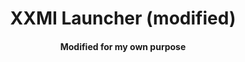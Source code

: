 <h1 align="center">XXMI Launcher (modified)</h1>

<h4 align="center">Modified for my own purpose</h4>
